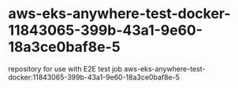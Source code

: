# aws-eks-anywhere-test-docker-11843065-399b-43a1-9e60-18a3ce0baf8e-5
repository for use with E2E test job aws-eks-anywhere-test-docker:11843065-399b-43a1-9e60-18a3ce0baf8e-5
